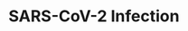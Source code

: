---
annotations:
- id: PW:0000013
  parent: disease pathway
  type: Pathway Ontology
  value: disease pathway
- id: PW:0001028
  parent: disease pathway
  type: Pathway Ontology
  value: infectious disease pathway
- id: DOID:2945
  parent: disease by infectious agent
  type: Disease Ontology
  value: severe acute respiratory syndrome
- id: DOID:934
  parent: disease by infectious agent
  type: Disease Ontology
  value: viral infectious disease
authors:
- ReactomeTeam
- DeSl
description: This pathway, SARS-CoV-2 infection of human cells (COVID-19), was initially
  generated via electronic inference from the manually curated and reviewed Reactome
  SARS-CoV-1 (Human SARS coronavirus) infection pathway. The inference process created
  SARS-CoV-2 events corresponding to each event in the SARS-CoV-1 pathway and populated
  those events with SARS-CoV-2 protein-containing physical entities based on orthology
  to SARS-CoV-1 proteins (https://reactome.org/documentation/inferred-events). All
  of these computationally created events and entities have been reviewed by Reactome
  curators and modified as appropriate where recently published experimental data
  indicate the existences of differences between the molecular details of the SARS-CoV-1
  and SARS-CoV-2 infection pathways.<br><br>SARSâ€‘CoVâ€‘2 infection begins with the
  binding of viral S (spike) protein to cell surface angiotensin converting enzyme
  2 (ACE2) and endocytosis of the bound virion. Within the endocytic vesicle, host
  proteases mediate cleavage of S protein into S1 and S2 fragments, leading to S2â€‘mediated
  fusion of the viral and host endosome membranes and release of the viral capsid
  into the host cell cytosol. The capsid is uncoated to free the viral genomic RNA,
  whose capâ€‘dependent translation produces polyprotein pp1a and, by means of a 1â€‘base
  frameshift, polyprotein pp1ab. Autoproteolytic cleavage of pp1a and pp1ab generates
  15 or 16 nonstructural proteins (nsps) with various functions. Importantly, the
  RNA dependent RNA polymerase (RdRP) activity is encoded in nsp12. Nsp3, 4, and 6
  induce rearrangement of the cellular endoplasmic reticulum membrane to form cytosolic
  double membrane vesicles (DMVs) where the viral replication transcription complex
  is assembled and anchored. With viral genomic RNA as a template, viral replicaseâ€‘transcriptase
  synthesizes a full length negative sense antigenome, which in turn serves as a template
  for the synthesis of new genomic RNA. The replicaseâ€‘transcriptase can also switch
  template during discontinuous transcription of the genome at transcription regulated
  sequences to produce a nested set of negativeâ€‘sense subgenomic (sg) RNAs, which
  are used as templates for the synthesis of positiveâ€‘sense sgRNAs that are translated
  to generate viral proteins. Finally, viral particle assembly occurs in the ER Golgi
  intermediate compartment (ERGIC). Viral M protein provides the scaffold for virion
  morphogenesis (Hartenian et al. 2020; Fung & Liu 2019; Masters 2006).  View original
  pathway at [http://www.reactome.org/PathwayBrowser/#DIAGRAM=9694516 Reactome].
last-edited: 2021-01-25
organisms:
- Homo sapiens
redirect_from:
- /index.php/Pathway:WP5021
- /instance/WP5021
revision: null
schema-jsonld:
- '@context': https://schema.org/
  '@id': https://wikipathways.github.io/pathways/WP5021.html
  '@type': Dataset
  creator:
    '@type': Organization
    name: WikiPathways
  description: This pathway, SARS-CoV-2 infection of human cells (COVID-19), was initially
    generated via electronic inference from the manually curated and reviewed Reactome
    SARS-CoV-1 (Human SARS coronavirus) infection pathway. The inference process created
    SARS-CoV-2 events corresponding to each event in the SARS-CoV-1 pathway and populated
    those events with SARS-CoV-2 protein-containing physical entities based on orthology
    to SARS-CoV-1 proteins (https://reactome.org/documentation/inferred-events). All
    of these computationally created events and entities have been reviewed by Reactome
    curators and modified as appropriate where recently published experimental data
    indicate the existences of differences between the molecular details of the SARS-CoV-1
    and SARS-CoV-2 infection pathways.<br><br>SARSâ€‘CoVâ€‘2 infection begins with
    the binding of viral S (spike) protein to cell surface angiotensin converting
    enzyme 2 (ACE2) and endocytosis of the bound virion. Within the endocytic vesicle,
    host proteases mediate cleavage of S protein into S1 and S2 fragments, leading
    to S2â€‘mediated fusion of the viral and host endosome membranes and release of
    the viral capsid into the host cell cytosol. The capsid is uncoated to free the
    viral genomic RNA, whose capâ€‘dependent translation produces polyprotein pp1a
    and, by means of a 1â€‘base frameshift, polyprotein pp1ab. Autoproteolytic cleavage
    of pp1a and pp1ab generates 15 or 16 nonstructural proteins (nsps) with various
    functions. Importantly, the RNA dependent RNA polymerase (RdRP) activity is encoded
    in nsp12. Nsp3, 4, and 6 induce rearrangement of the cellular endoplasmic reticulum
    membrane to form cytosolic double membrane vesicles (DMVs) where the viral replication
    transcription complex is assembled and anchored. With viral genomic RNA as a template,
    viral replicaseâ€‘transcriptase synthesizes a full length negative sense antigenome,
    which in turn serves as a template for the synthesis of new genomic RNA. The replicaseâ€‘transcriptase
    can also switch template during discontinuous transcription of the genome at transcription
    regulated sequences to produce a nested set of negativeâ€‘sense subgenomic (sg)
    RNAs, which are used as templates for the synthesis of positiveâ€‘sense sgRNAs
    that are translated to generate viral proteins. Finally, viral particle assembly
    occurs in the ER Golgi intermediate compartment (ERGIC). Viral M protein provides
    the scaffold for virion morphogenesis (Hartenian et al. 2020; Fung & Liu 2019;
    Masters 2006).  View original pathway at [http://www.reactome.org/PathwayBrowser/#DIAGRAM=9694516
    Reactome].
  keywords:
  - (Glc)3 (GlcNAc)2
  - (Man)9 (PP-Dol)1
  - (minus strand)
  - (plus strand)
  - '1-deoxynojirimycin '
  - 14-sugar N-glycan
  - 3CLp
  - 3CLp dimer
  - 3a
  - 3a tetramer
  - 3a:membranous
  - 3xPalmC-E
  - 5'-diphosphate(3-)
  - 5'-diphosphate(3âˆ’)
  - 7a
  - '7a '
  - 7a:O-glycosyl
  - 7a:O-glycosyl 3a
  - 9b
  - ACE2
  - ADP
  - ATP
  - 'BECN1 '
  - Bilayer Membrane
  - CANX
  - 'CHMP2A '
  - 'CHMP2B '
  - 'CHMP3 '
  - 'CHMP4A '
  - 'CHMP4B '
  - 'CHMP4C '
  - 'CHMP6 '
  - 'CHMP7 '
  - CMP
  - CMP-Neu5Ac
  - CQ, HCQ
  - 'CQ2+ '
  - CQ2+, HCQ2+
  - CTSL inhibitors
  - 'CTSL(114-288) '
  - 'CTSL(292-333) '
  - CTSL:CTSL inhibitors
  - Cathepsin L1
  - CoA-SH
  - 'DAD1 '
  - 'DDOST '
  - DDX5
  - 'DDX5 '
  - DOLP
  - 'EDEM2 '
  - ER
  - ER-alpha
  - ER-alpha-glucosidase
  - ESCRT-III
  - FURIN
  - FUT8
  - GALNT1
  - 'GANAB '
  - GSK3
  - 'GSK3A '
  - GSK3B
  - 'GSK3B '
  - GSK3B:GSKi
  - GSKi
  - GTP
  - GalNAc-O-3a
  - H+
  - H2O
  - 'HCQ '
  - Host Derived Lipid
  - 'Host Derived Lipid Bilayer Membrane '
  - 'Li<sup>+</sup> '
  - M
  - 'M '
  - M lattice
  - 'MAGT1 '
  - 'MAN1B1 '
  - MAN1B1,EDEM2
  - MAN2A1
  - MAP1LC3B
  - 'MAP1LC3B '
  - MGAT1
  - MGAT2
  - 'MGAT4A(1-535) '
  - 'MGAT4B '
  - 'MGAT4C '
  - MGAT4s
  - MGAT5
  - MOGS
  - 'MOGS '
  - Man(9) N-glycan
  - N
  - N-glycan
  - N-glycan E
  - N-glycan M
  - 'N-glycan M '
  - N-glycan folded
  - N-glycan nsp3
  - N-glycan nsp3-4
  - N-glycan nsp4
  - 'N-glycan pp1a-nsp3 '
  - 'N-glycan pp1a-nsp3-4 '
  - 'N-glycan pp1a-nsp4 '
  - 'N-glycan pp1ab-nsp3 '
  - 'N-glycan pp1ab-nsp3-4 '
  - 'N-glycan pp1ab-nsp4 '
  - N-glycan unfolded
  - N-glycan-PALM-Spike
  - NAD+
  - NAM
  - 'NHC '
  - NMP
  - NTP
  - Ncap
  - Ncap tetramer
  - O-glycosyl 3a
  - 'O-glycosyl 3a '
  - OST complex
  - 'PARP10 '
  - 'PARP14 '
  - 'PARP16 '
  - 'PARP4 '
  - 'PARP6 '
  - 'PARP8 '
  - 'PARP9 '
  - PARPs
  - 'PIK3C3 '
  - 'PIK3R4 '
  - PPi
  - 'PRKCSH '
  - Pi
  - RB1
  - 'RB1 '
  - RNA
  - RNA (plus strand)
  - RNA complement
  - RNA minus
  - RNA minus strand
  - 'RNA primer '
  - 'RNA:'
  - 'RNA: 7a:O-glycosyl'
  - RNA:7a:O-glycosyl
  - RNA:O-glycosyl 3a
  - 'RPN1 '
  - 'RPN2 '
  - 'RPS27A(1-76) '
  - RTC
  - RTC inhibitors
  - S-adenosyl-L-homocysteine
  - S-adenosyl-L-methionine
  - S1:S2:M lattice:E
  - 'S1:S2:M:E:'
  - 'S1:S2:M:E:encapsidated SARS-CoV-2 genomic RNA: 7a:O-glycosyl 3a tetramer'
  - S3:M:E:encapsidated
  - 'S3:M:E:encapsidated '
  - SARS coronavirus
  - SARS-CoV-2
  - SARS-CoV-2 gRNA
  - SARS-CoV-2 gRNA:RTC
  - SARS-CoV-2 genomic
  - SARS-CoV-2 minus
  - 'SARS-CoV-2 nascent genomic RNA complement (minus strand) '
  - 'SARS-CoV-2 nascent genomic RNA complement (minus strand) with mismatched 3''
    nucleotide '
  - SARS-CoV-2 plus
  - 'ST3GAL1 '
  - 'ST3GAL2 '
  - 'ST3GAL3 '
  - 'ST3GAL4 '
  - 'ST6GAL1 '
  - 'ST6GALNAC2 '
  - 'ST6GALNAC3 '
  - 'ST6GALNAC4 '
  - 'STT3A '
  - SUMO-p-Ncap
  - 'SUMO1-C93-UBE2I '
  - SUMO1:C93-UBE2I
  - Spike
  - Spike trimer
  - TMPRSS2
  - 'TMPRSS2 '
  - TMPRSS2 inhibitors
  - TMPRSS2:TMPRSS2
  - 'TUSC3(1-348) '
  - 'UBA52(1-76) '
  - 'UBB(1-76) '
  - 'UBB(153-228) '
  - 'UBB(77-152) '
  - 'UBC(1-76) '
  - 'UBC(153-228) '
  - 'UBC(229-304) '
  - 'UBC(305-380) '
  - 'UBC(381-456) '
  - 'UBC(457-532) '
  - 'UBC(533-608) '
  - 'UBC(609-684) '
  - 'UBC(77-152) '
  - UBE2I
  - 'UBE2I-G97-SUMO1 '
  - UDP
  - UDP-GalNAc
  - 'UVRAG '
  - UVRAG complex
  - Ub
  - Ub-3xPalmC-E
  - 'Ub-3xPalmC-E '
  - VCP
  - VHL
  - 'VHL '
  - ZCRB1
  - 'ZCRB1 '
  - ZCRB1:m7G(5')pppAm-capped, polyadenylated SARS-CoV-2 genomic RNA (plus strand)
  - a nucleotide sugar
  - alpha-glucosidases
  - beta-D-glucose
  - 'camostat '
  - complement (minus
  - 'complex N-glycan-PALM-Spike S1 Fragment '
  - 'complex N-glycan-PALM-Spike S2 Fragment '
  - 'compound 11r '
  - di-antennary
  - 'di-antennary N-glycan-PALM-Spike '
  - dimer:SARS-CoV-2
  - dimer:Î±-Ketoamides
  - encapsidated
  - fully glycosylated
  - 'fully glycosylated Spike '
  - gRNA with secondary
  - gRNA:RTC:RNA
  - gRNA:RTC:RNA primer
  - gRNA:RTC:nascent
  - genomic
  - genomic RNA
  - glucosidases:ER-alpha glucosidase inhibitors
  - glycosylated-ACE2
  - 'glycosylated-ACE2 '
  - high-mannose
  - 'high-mannose N-glycan-PALM-Spike '
  - inhibitors
  - lattice:E
  - m7G(5')pppAm-SARS-CoV-2 plus strand subgenomic mRNAs
  - m7G(5')pppAm-capped
  - 'm7G(5'')pppAm-capped SARS-CoV-2 genomic RNA complement (minus strand) '
  - m7G(5')pppAm-capped,
  - 'm7G(5'')pppAm-capped, polyadenylated SARS-CoV-2 genomic RNA (plus strand) '
  - m7G(5')pppAm-capped,polyadenylated mRNA2
  - 'm7G(5'')pppAm-capped,polyadenylated mRNA2 '
  - m7G(5')pppAm-capped,polyadenylated mRNA3
  - 'm7G(5'')pppAm-capped,polyadenylated mRNA3 '
  - m7G(5')pppAm-capped,polyadenylated mRNA4
  - 'm7G(5'')pppAm-capped,polyadenylated mRNA4 '
  - m7G(5')pppAm-capped,polyadenylated mRNA5
  - 'm7G(5'')pppAm-capped,polyadenylated mRNA5 '
  - 'm7G(5'')pppAm-capped,polyadenylated mRNA6 '
  - 'm7G(5'')pppAm-capped,polyadenylated mRNA7 '
  - 'm7G(5'')pppAm-capped,polyadenylated mRNA8 '
  - m7G(5')pppAm-capped,polyadenylated-mRNA9
  - 'm7G(5'')pppAm-capped,polyadenylated-mRNA9 '
  - 'm7G(5'')pppAm-mRNA2 '
  - 'm7G(5'')pppAm-mRNA3 '
  - 'm7G(5'')pppAm-mRNA4 '
  - 'm7G(5'')pppAm-mRNA5 '
  - 'm7G(5'')pppAm-mRNA6 '
  - 'm7G(5'')pppAm-mRNA7 '
  - 'm7G(5'')pppAm-mRNA8 '
  - 'm7G(5'')pppAm-mRNA9 '
  - m7GpppA-SARS-CoV-2
  - m7GpppA-capped
  - 'm7GpppA-mRNA2 '
  - 'm7GpppA-mRNA3 '
  - 'm7GpppA-mRNA4 '
  - 'm7GpppA-mRNA5 '
  - 'm7GpppA-mRNA6 '
  - 'm7GpppA-mRNA7 '
  - 'm7GpppA-mRNA8 '
  - 'm7GpppA-mRNA9 '
  - 'mRNA2 '
  - 'mRNA2 minus strand '
  - 'mRNA3 '
  - 'mRNA3 minus strand '
  - 'mRNA4 '
  - 'mRNA4 minus strand '
  - 'mRNA5 '
  - 'mRNA5 minus strand '
  - 'mRNA6 '
  - 'mRNA6 minus strand '
  - 'mRNA7a '
  - 'mRNA7a minus strand '
  - 'mRNA7b '
  - 'mRNA7b minus strand '
  - 'mRNA8 '
  - 'mRNA8 minus strand '
  - 'mRNA9 '
  - 'mRNA9 minus strand '
  - mRNAs
  - nascent E
  - nascent M
  - nascent Spike
  - nsp1
  - nsp1-4
  - nsp10
  - nsp10:nsp14
  - nsp13:DDX5
  - nsp15 hexamer
  - nsp15:RB1
  - nsp16:VHL
  - nsp16:nsp10
  - nsp2
  - nsp3
  - nsp3-4
  - nsp3:nsp4
  - nsp3:nsp4:nsp6
  - nsp4
  - nsp5
  - nsp6
  - nsp7
  - nsp7:nsp8
  - nsp7:nsp8:nsp12
  - nsp7:nsp8:nsp12:nsp14:nsp10
  - nsp7:nsp8:nsp12:nsp14:nsp10:nsp13
  - nsp7:nsp8:nsp12:nsp14:nsp10:nsp13:nsp15
  - nsp8
  - nsp8:MAP1LC3B
  - nsp9
  - nsp9 dimer
  - nucleoside
  - nucleotide
  - nucleotide-sugar
  - palmitoyl-CoA
  - pentamer
  - phospho-ADPr-p-S177-Ncap
  - phospho-SUMO1-K62-ADPr-p-S177-Ncap
  - 'phospho-SUMO1-K62-ADPr-p-S177-Ncap '
  - phospho-p-S177,S181,S185,S187,S189,S191,S195,T199,S203,S207-N
  - phospho-p-S177-Ncap
  - plus strand
  - polyadenylated
  - pp1a
  - 'pp1a '
  - pp1a dimer
  - pp1a-3CL
  - 'pp1a-3CL '
  - 'pp1a-nsp1 '
  - pp1a-nsp1-4
  - 'pp1a-nsp1-4 '
  - pp1a-nsp10
  - 'pp1a-nsp10 '
  - pp1a-nsp11
  - 'pp1a-nsp2 '
  - 'pp1a-nsp3 '
  - 'pp1a-nsp3-4 '
  - 'pp1a-nsp4 '
  - pp1a-nsp6
  - 'pp1a-nsp6 '
  - pp1a-nsp6-11
  - pp1a-nsp7
  - 'pp1a-nsp7 '
  - pp1a-nsp8
  - 'pp1a-nsp8 '
  - pp1a-nsp9
  - 'pp1a-nsp9 '
  - pp1ab
  - 'pp1ab-nsp1 '
  - pp1ab-nsp1-4
  - 'pp1ab-nsp1-4 '
  - pp1ab-nsp10
  - 'pp1ab-nsp10 '
  - pp1ab-nsp12
  - 'pp1ab-nsp12 '
  - pp1ab-nsp13
  - 'pp1ab-nsp13 '
  - pp1ab-nsp14
  - 'pp1ab-nsp14 '
  - pp1ab-nsp15
  - 'pp1ab-nsp15 '
  - pp1ab-nsp16
  - 'pp1ab-nsp16 '
  - 'pp1ab-nsp2 '
  - 'pp1ab-nsp3 '
  - pp1ab-nsp3-4
  - 'pp1ab-nsp3-4 '
  - 'pp1ab-nsp4 '
  - pp1ab-nsp5
  - 'pp1ab-nsp5 '
  - pp1ab-nsp6
  - 'pp1ab-nsp6 '
  - pp1ab-nsp7
  - 'pp1ab-nsp7 '
  - pp1ab-nsp8
  - 'pp1ab-nsp8 '
  - pp1ab-nsp9
  - 'pp1ab-nsp9 '
  - primer:RTC
  - protein
  - protein:encapsidated SARS-CoV-2 genomic RNA
  - sialyltransferases
  - strand subgenomic
  - strand):RTC
  - strand):RTC:RTC
  - strand:RTC
  - structure
  - structure:RTC
  - subgenomic mRNAs
  - 'teicoplanin '
  - tetramer
  - tetramer:glycosylated-ACE2
  - tri-antennary
  - 'tri-antennary N-glycan-PALM-Spike '
  - trimer
  - unfolded Spike
  - with mismatched
  - Î±-Ketoamides
  license: CC0
  name: SARS-CoV-2 Infection
seo: CreativeWork
title: SARS-CoV-2 Infection
wpid: WP5021
---